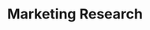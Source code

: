 ---
layout: default
image: emily.jpg
name: Emily Lokteff
title: Marketing Research
order: 9

social: 
  - account: twitter
    username: EmilyLokteff
  - account: facebook
    username: emily.lokteff
  - account: instagram
    username: emilylokteff
  - account: spotify
    username: 1235186594
    
---